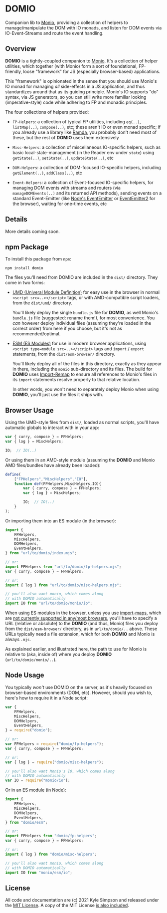 # DOMIO

Companion lib to [Monio](https://github.com/getify/monio), providing a collection of helpers to manage/manipulate the DOM with IO monads, and listen for DOM events via IO-Event-Streams and route the event handling.

## Overview

**DOMIO** is a tightly-coupled companion to [Monio](https://github.com/getify/monio). It's a collection of helper utilities, which together (with Monio) form a sort of foundational, FP-friendly, loose "framework" for JS (especially browser-based) applications.

This "framework" is opinionated in the sense that you should use Monio's IO monad for managing *all* side-effects in a JS application, and thus standardizes around that as its guiding principle. Monio's IO supports "do" syntax, via JS generators, so you can still write more familiar looking (imperative-style) code while adhering to FP and monadic principles.

The four collections of helpers provided:

* `FP-Helpers`: a collection of typical FP utilities, including `eq(..)`, `listMap(..)`, `compose(..)`, etc; these aren't IO or even monad specific; if you already use a library like [Ramda](https://ramdajs.com/), you probably don't need most of these, but the rest of **DOMIO** uses them extensively

* `Misc-Helpers`: a collection of miscellaneous IO-specific helpers, such as basic local-state-management (in the Reader env under `state`) using `getState(..)`, `setState(..)`, `updateState(..)`, etc

* `DOM-Helpers`: a collection of DOM-focused IO-specific helpers, including `getElement(..)`, `addClass(..)`, etc

* `Event-Helpers`: a collection of Event-focused IO-specific helpers, for managing DOM events with streams and routers (via `manageDOMEvents(..)` and its returned API methods), sending events on a standard Event-Emitter (like [Node's EventEmitter](https://nodejs.org/api/events.html#events_class_eventemitter) or [EventEmitter2](https://github.com/EventEmitter2/EventEmitter2) for the browser), waiting for one-time events, etc

## Details

More details coming soon.

## npm Package

To install this package from `npm`:

```
npm install domio
```

The files you'll need from DOMIO are included in the `dist/` directory. They come in two forms:

* [UMD (Univeral Module Definition)](https://github.com/umdjs/umd) for easy use in the browser in normal `<script src=..></script>` tags, or with AMD-compatible script loaders, from the `dist/umd/` directory.

    You'll likely deploy the single `bundle.js` file for **DOMIO**, as well Monio's `bundle.js` file (suggested: rename them!), for most convenience. You *can* however deploy individual files (assuming they're loaded in the correct order) from here if you choose, but it's not as recommended/optimal.

* [ESM (ES Modules)](https://developer.mozilla.org/en-US/docs/Web/JavaScript/Guide/Modules) for use in modern browser applications, using `<script type=module src=..></script>` tags and `import` / `export` statements, from the `dist/esm-browser/` directory.

    You'll likely deploy all of the files in this directory, exactly as they appear in there, including the `monio` sub-directory and its files. The build for **DOMIO** uses [Import-Remap](https://github.com/getify/import-remap) to ensure all references to Monio's files in its `import` statements resolve properly to that relative location.

    In other words, you won't need to separately deploy Monio when using **DOMIO**, you'll just use the files it ships with.

## Browser Usage

Using the UMD-style files from `dist/`, loaded as normal scripts, you'll have automatic globals to interact with in your app:

```js
var { curry, compose } = FPHelpers;
var { log } = MiscHelpers;

IO;  // IO(..)
```

Or using them in an AMD-style module (assuming the **DOMIO** and Monio AMD files/bundles have already been loaded):

```js
define(
    ["FPHelpers","MiscHelpers","IO"],
    function def(FPHelpers,MiscHelpers,IO){
        var { curry, compose } = FPHelpers;
        var { log } = MiscHelpers;

        IO;  // IO(..)
    }
);
```

Or importing them into an ES module (in the browser):

```js
import {
    FPHelpers,
    MiscHelpers,
    DOMHelpers,
    EventHelpers,
} from "url/to/domio/index.mjs";

// or:
import FPHelpers from "url/to/domio/fp-helpers.mjs";
var { curry, compose } = FPHelpers;

// or:
import { log } from "url/to/domio/misc-helpers.mjs";

// you'll also want monio, which comes along
// with DOMIO automatically
import IO from "url/to/domio/monio/io";
```

When using ES modules in the browser, unless you use [import-maps](https://github.com/WICG/import-maps), which are [not currently supported in any/most browsers](https://caniuse.com/import-maps), you'll have to specify a URL (relative or absolute) to the **DOMIO** (and thus, Monio) files you deploy from the `dist/esm-browser/` directory, as in `url/to/domio/..` above. These URLs typically need a file extension, which for both **DOMIO** and Monio is always `.mjs`.

As explained earlier, and illustrated here, the path to use for Monio is relative to (aka, inside of) where you deploy **DOMIO** (`url/to/domio/monio/..`).

## Node Usage

You typically *won't* use DOMIO on the server, as it's heavily focused on browser-based environments (DOM, etc). However, should you wish to, here's how to require it in a Node script:

```js
var {
    FPHelpers,
    MiscHelpers,
    DOMHelpers,
    EventHelpers,
} = require("domio");

// or:
var FPHelpers = require("domio/fp-helpers");
var { curry, compose } = FPHelpers;

// or:
var { log } = require("domio/misc-helpers");

// you'll also want Monio's IO, which comes along
// with DOMIO automatically
var IO = require("monio/io");
```

Or in an ES module (in Node):

```js
import {
    FPHelpers,
    MiscHelpers,
    DOMHelpers,
    EventHelpers,
} from "domio/esm";

// or:
import FPHelpers from "domio/fp-helpers";
var { curry, compose } = FPHelpers;

// or:
import { log } from "domio/misc-helpers";

// you'll also want monio, which comes along
// with DOMIO automatically
import IO from "monio/esm/io";
```

## License

All code and documentation are (c) 2021 Kyle Simpson and released under the [MIT License](http://getify.mit-license.org/). A copy of the MIT License [is also included](LICENSE.txt).
